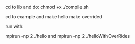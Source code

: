 cd to lib and do:
chmod +x ./compile.sh

cd to example and 
make hello
make overrided

run with:

mpirun -np 2 ./hello 
and 
mpirun -np 2 ./helloWithOverRides 

